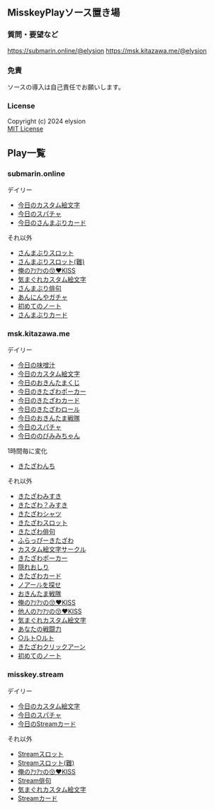 ## MisskeyPlayソース置き場

### 質問・要望など
https://submarin.online/@elysion
https://msk.kitazawa.me/@elysion

### 免責
ソースの導入は自己責任でお願いします。

### License
Copyright (c) 2024 elysion  
[MIT License](./LICENSE)

## Play一覧

### submarin.online
デイリー
- [今日のカスタム絵文字](./page/submarin/9scqjq2uzb.md)
- [今日のスパチャ](./page/submarin/9sd295l9gv.md)
- [今日のさんまぶりカード](./page/submarin/9wpzs3gwig.md)

それ以外
- [さんまぶりスロット](./page/submarin/9scg0eomec.md)
- [さんまぶりスロット(難)](./page/submarin/9scovkaiau.md)
- [俺のｱﾂｱﾂの😚❤️KISS](./page/submarin/9scr3d3ljh.md)
- [気まぐれカスタム絵文字](./page/submarin/9scukcuqsm.md)
- [さんまぶり俳句](./page/submarin/9sd0zgazmq.md)
- [あんにんやガチャ](./page/submarin/9seoknmtqm.md)
- [初めてのノート](./page/submarin/9v6obzef07.md)
- [さんまぶりカード](./page/submarin/9wpzr2j1d5.md)

### msk.kitazawa.me
デイリー
- [今日の味噌汁](./page/kitazawa/9kpwqxi4em.md)
- [今日のカスタム絵文字](./page/kitazawa/9myvsfjrwc.md)
- [今日のおきんたまくじ](./page/kitazawa/9n5cq6xc5s.md)
- [今日のきたざわポーカー](./page/kitazawa/9q0vlqrb4u.md)
- [今日のきたざわカード](./page/kitazawa/9qnbvu3oua.md)
- [今日のきたざわロール](./page/kitazawa/9qq9t8jatx.md)
- [今日のおきんたま戦隊](./page/kitazawa/9rbw92rnzh.md)
- [今日のスパチャ](./page/kitazawa/9rtawsjc34.md)
- [今日ののびみみちゃん](./page/kitazawa/9sk84yujhh.md)

1時間毎に変化
- [きたざわんち](./page/kitazawa/9vutr0h6cy.md)

それ以外
- [きたざわみすき](./page/kitazawa/9jwc5kdl75.md)
-  [きたざわ？みすき](./page/kitazawa/9jwcu4es7u.md)
- [きたざわシャツ](./page/kitazawa/9k0ox0zb4p.md)
- [きたざわスロット](./page/kitazawa/9n1sj9k890.md)
- [きたざわ俳句](./page/kitazawa/9oi9xawja0.md)
- [ふらっぴーきたざわ](./page/kitazawa/9p6mbptl7d.md)
- [カスタム絵文字サークル](./page/kitazawa/9pryd9gakh.md)
- [きたざわポーカー](./page/kitazawa/9q0hgbo2wy.md)
- [隠れおしり](./page/kitazawa/9qkik732ej.md)
- [きたざわカード](./page/kitazawa/9quc8vp8ry.md)
- [ノアーﾉﾚを探せ](./page/kitazawa/9r4dbonkzl.md)
- [おきんたま戦隊](./page/kitazawa/9rc0j6qzt3.md)
- [俺のｱﾂｱﾂの😚❤️KISS](./page/kitazawa/9rn1fjsb6j.md)
- [他人のｱﾂｱﾂの😚❤️KISS](./page/kitazawa/9rneqzbgn8.md)
- [気まぐれカスタム絵文字](./page/kitazawa/9rzua8426v.md)
- [あなたの戦闘力](./page/kitazawa/9v7lf1q091.md)
- [○ルト○ルト](./page/kitazawa/9vudzmzjub.md)
- [きたざわクリックアーン](./page/kitazawa/9w66sr0466.md)
- [初めてのノート](./page/kitazawa/9x8aji5tu5.md)

### misskey.stream
デイリー
- [今日のカスタム絵文字](./page/kitazawa/9te15jf7fe.md)
- [今日のスパチャ](./page/kitazawa/9uis0l3gd12305xp.md)
- [今日のStreamカード](./page/kitazawa/9wpztwa2xtf10ca7.md)

それ以外
- [Streamスロット](./page/kitazawa/9te0mbzqf3.md)
- [Streamスロット(難)](./page/kitazawa/9uuq0pqprccq00tn.md)
- [俺のｱﾂｱﾂの😚❤️KISS](./page/kitazawa/9ui0o7j7d12304zk.md)
- [Stream俳句](./page/kitazawa/9uih9xbnd12305qd.md)
- [気まぐれカスタム絵文字](./page/kitazawa/9uipd6yld12305wz.md)
- [Streamカード](./page/kitazawa/9wpztb1yxtf10ca6.md)
